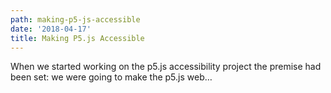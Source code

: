 ```yaml
---
path: making-p5-js-accessible
date: '2018-04-17'
title: Making P5.js Accessible
---
```

When we started working on the p5.js accessibility project the premise had been set: we were going to make the p5.js web…
